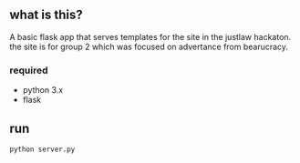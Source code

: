 ## what is this?  
  
A basic flask app that serves templates for the site in the justlaw hackaton.  
the site is for group 2 which was focused on advertance from bearucracy.  
  
  
  
### required
  
* python 3.x
* flask
  

## run

```shell
python server.py
```